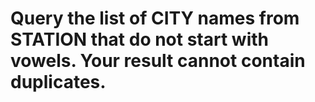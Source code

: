 # Query the list of CITY names from STATION that do not start with vowels. Your result cannot contain duplicates.
